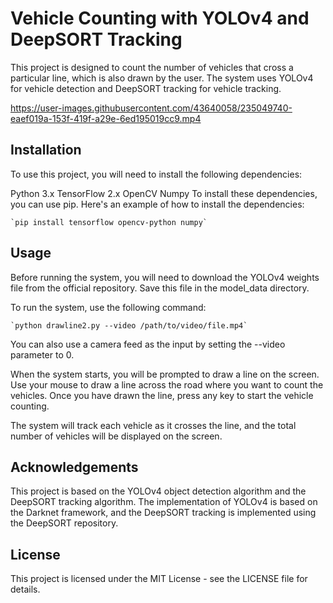 # Vehicle Counting with YOLOv4 and DeepSORT Tracking
This project is designed to count the number of vehicles that cross a particular line, which is also drawn by the user. The system uses YOLOv4 for vehicle detection and DeepSORT tracking for vehicle tracking.




https://user-images.githubusercontent.com/43640058/235049740-eaef019a-153f-419f-a29e-6ed195019cc9.mp4



## Installation
To use this project, you will need to install the following dependencies:

Python 3.x
TensorFlow 2.x
OpenCV
Numpy
To install these dependencies, you can use pip. Here's an example of how to install the dependencies:

    `pip install tensorflow opencv-python numpy`

## Usage
Before running the system, you will need to download the YOLOv4 weights file from the official repository. Save this file in the model_data directory.

To run the system, use the following command:


    `python drawline2.py --video /path/to/video/file.mp4`

You can also use a camera feed as the input by setting the --video parameter to 0.

When the system starts, you will be prompted to draw a line on the screen. Use your mouse to draw a line across the road where you want to count the vehicles. Once you have drawn the line, press any key to start the vehicle counting.

The system will track each vehicle as it crosses the line, and the total number of vehicles will be displayed on the screen.

## Acknowledgements
This project is based on the YOLOv4 object detection algorithm and the DeepSORT tracking algorithm. The implementation of YOLOv4 is based on the Darknet framework, and the DeepSORT tracking is implemented using the DeepSORT repository.

## License
This project is licensed under the MIT License - see the LICENSE file for details.
